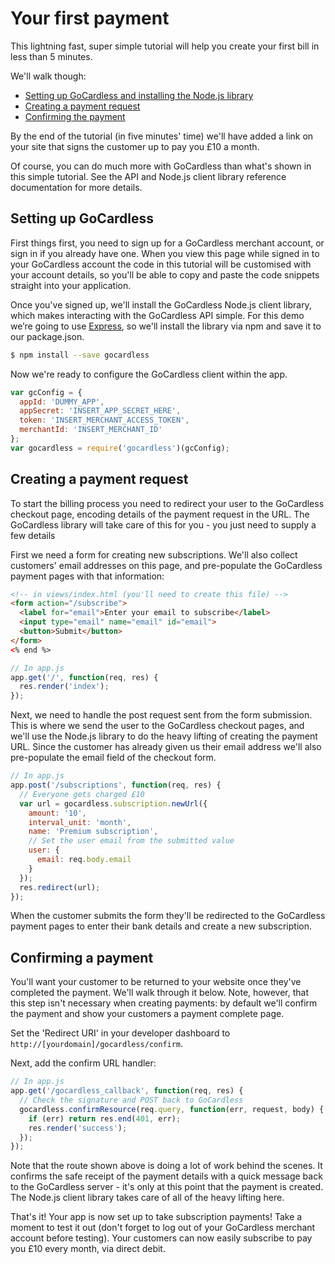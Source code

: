 # Your first payment

This lightning fast, super simple tutorial will help you create your first bill in less than 5 minutes.

We'll walk though:

* [Setting up GoCardless and installing the Node.js library](#setting-up-gocardless)
* [Creating a payment request](#creating-a-payment-request)
* [Confirming the payment](#confirming-a-payment)

By the end of the tutorial (in five minutes' time) we'll have added a link on your site that signs the customer up to pay you £10 a month.

Of course, you can do much more with GoCardless than what's shown in this simple tutorial. See the API and Node.js client library reference documentation for more details.

## Setting up GoCardless

First things first, you need to sign up for a GoCardless merchant account, or sign in if you already have one. When you view this page while signed in to your GoCardless account the code in this tutorial will be customised with your account details, so you'll be able to copy and paste the code snippets straight into your application.

Once you've signed up, we'll install the GoCardless Node.js client library, which makes interacting with the GoCardless API simple. For this demo we’re going to use [Express](http://expressjs.com/), so we'll install the library via npm and save it to our package.json.

```bash
$ npm install --save gocardless
```

Now we're ready to configure the GoCardless client within the app.

```js
var gcConfig = {
  appId: 'DUMMY_APP',
  appSecret: 'INSERT_APP_SECRET_HERE',
  token: 'INSERT_MERCHANT_ACCESS_TOKEN',
  merchantId: 'INSERT_MERCHANT_ID'
};
var gocardless = require('gocardless')(gcConfig);
```

## Creating a payment request

To start the billing process you need to redirect your user to the GoCardless checkout page, encoding details of the payment request in the URL. The GoCardless library will take care of this for you - you just need to supply a few details

First we need a form for creating new subscriptions. We'll also collect customers' email addresses on this page, and pre-populate the GoCardless payment pages with that information:

```html
<!-- in views/index.html (you'll need to create this file) -->
<form action="/subscribe">
  <label for="email">Enter your email to subscribe</label>
  <input type="email" name="email" id="email">
  <button>Submit</button>
</form>
<% end %>
```

```js
// In app.js
app.get('/', function(req, res) {
  res.render('index');
});
```

Next, we need to handle the post request sent from the form submission. This is where we send the user to the GoCardless checkout pages, and we'll use the Node.js library to do the heavy lifting of creating the payment URL. Since the customer has already given us their email address we'll also pre-populate the email field of the checkout form.

```js
// In app.js
app.post('/subscriptions', function(req, res) {
  // Everyone gets charged £10
  var url = gocardless.subscription.newUrl({
    amount: '10',
    interval_unit: 'month',
    name: 'Premium subscription',
    // Set the user email from the submitted value
    user: {
      email: req.body.email
    }
  });
  res.redirect(url);
});
```

When the customer submits the form they'll be redirected to the GoCardless payment pages to enter their bank details and create a new subscription.

## Confirming a payment

You'll want your customer to be returned to your website once they've completed the payment. We'll walk through it below. Note, however, that this step isn't necessary when creating payments: by default we'll confirm the payment and show your customers a payment complete page.

Set the 'Redirect URI' in your developer dashboard to `http://[yourdomain]/gocardless/confirm`.

Next, add the confirm URL handler:

```js
// In app.js
app.get('/gocardless_callback', function(req, res) {
  // Check the signature and POST back to GoCardless
  gocardless.confirmResource(req.query, function(err, request, body) {
    if (err) return res.end(401, err);
    res.render('success');
  });
});
```

Note that the route shown above is doing a lot of work behind the scenes. It confirms the safe receipt of the payment details with a quick message back to the GoCardless server - it's only at this point that the payment is created. The Node.js client library takes care of all of the heavy lifting here.

That's it! Your app is now set up to take subscription payments! Take a moment to test it out (don't forget to log out of your GoCardless merchant account before testing). Your customers can now easily subscribe to pay you £10 every month, via direct debit.
